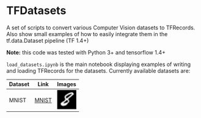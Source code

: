 # TFDatasets

A set of scripts to convert various Computer Vision datasets to TFRecords.
Also show small examples of how to easily integrate them in the tf.data.Dataset pipeline (TF 1.4+)

**Note:** this code was tested with Python 3+ and tensorflow 1.4+

`load_datasets.ipynb` is the main notebook displaying examples of writing and loading TFRecords for the datasets. Currently available datasets are:

| Dataset | Link | Images |
| ------- | ---- | ------ |
| MNIST | [MNIST](http://yann.lecun.com/exdb/mnist/) | ![mnist_thumb](images/mnist.png) |


